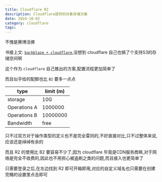 ```yaml
---
title: Cloudflare R2
description: Cloudflare提供的对象存储方案
date: 2024-10-02
category: cloudflare
tags:
---
```


不愧是赛博活佛

书接上文: [`backblaze + cloudflare`](./B2.md),没想到 cloudflare 自己也搞了个支持S3的存储空间啊

这个作为 `cloudflare` 自己推出的方案,配置流程更加简单了

而且似乎给的配额也比 `B2` 要多一点点

| type | limit (m) |
| --- | --- |
| storage | 10G |
| Operations A | 1000000 |
| Operations B | 10000000 |
| Bandwidth | free |

只不过双方对于操作类型的定义也不是完全雷同的,不好直接对比,只不过整体来说,应该还是绰绰有余的

而且 R2 的使用比 B2 要容易不少了,因为 cloudflare 毕竟是CDN服务商嘛,对于网络是完全不收费的,因此也不用担心被盗刷之类的问题,而且接入也更简单了

只需要登录之后,在左边找到 R2 即可开箱即用,对应的自定义域名也只需要在创建完桶的设置里点击即可
